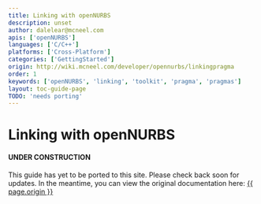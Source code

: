 ```yaml
---
title: Linking with openNURBS
description: unset
author: dalelear@mcneel.com
apis: ['openNURBS']
languages: ['C/C++']
platforms: ['Cross-Platform']
categories: ['GettingStarted']
origin: http://wiki.mcneel.com/developer/opennurbs/linkingpragma
order: 1
keywords: ['openNURBS', 'linking', 'toolkit', 'pragma', 'pragmas']
layout: toc-guide-page
TODO: 'needs porting'
---
```


# Linking with openNURBS

<div class="bs-callout bs-callout-danger">
  <h4>UNDER CONSTRUCTION</h4>
  <p>This guide has yet to be ported to this site.  Please check back soon for updates.  
  In the meantime, you can view the original documentation here:
  <a href="{{ page.origin }}">{{ page.origin }}</a></p>
</div>
